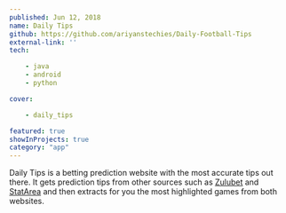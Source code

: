 ```yaml
---
published: Jun 12, 2018
name: Daily Tips
github: https://github.com/ariyanstechies/Daily-Football-Tips
external-link: ''
tech: 

    - java
    - android
    - python

cover: 

    - daily_tips

featured: true
showInProjects: true
category: "app"
---
```

Daily Tips is a betting prediction website with the most accurate tips out there.
It gets prediction tips from other sources such as [Zulubet](https://www.zulubet.com) and [StatArea](https://www.statarea.com) and then extracts for you the most highlighted games from both websites.

